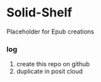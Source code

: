 # Solid-Shelf
Placeholder for Epub creations
### log
1. create this repo on github
2. duplicate in posit cloud
